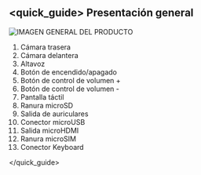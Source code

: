 ## <quick_guide> Presentación general

![IMAGEN GENERAL DEL PRODUCTO](http://static.energysistem.com/images/manuals/42245/5458f15644a77.jpg)

1. Cámara trasera
2. Cámara delantera
3. Altavoz
4. Botón de encendido/apagado
5. Botón de control de volumen +
6. Botón de control de volumen -
7. Pantalla táctil
8. Ranura microSD
9. Salida de auriculares
10. Conector microUSB
11. Salida microHDMI
12. Ranura microSIM
13. Conector Keyboard

</quick_guide>
